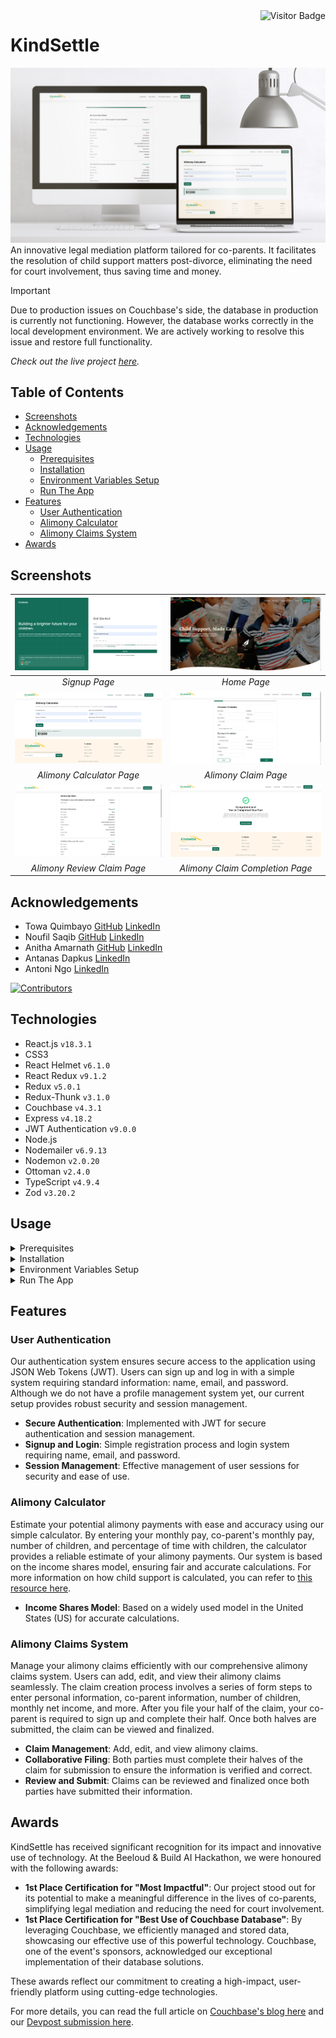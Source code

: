 <img align="right" alt="Visitor Badge" src="https://visitor-badge.laobi.icu/badge?page_id=towaquimbayo.KindSettle">

# KindSettle

![KindSettle Thumbnail](screenshots/kindsettle-thumbnail.jpg)
An innovative legal mediation platform tailored for co-parents. It facilitates the resolution of child support matters post-divorce, eliminating the need for court involvement, thus saving time and money.

> [!IMPORTANT]
> Due to production issues on Couchbase's side, the database in production is currently not functioning. However, the database works correctly in the local development environment. We are actively working to resolve this issue and restore full functionality.

_Check out the live project [_here_](https://kindsettle.com/)._

## Table of Contents

* [Screenshots](#screenshots)
* [Acknowledgements](#acknowledgements)
* [Technologies](#technologies)
* [Usage](#usage)
  * [Prerequisites](#prerequisites)
  * [Installation](#installation)
  * [Environment Variables Setup](#environment-variables-setup)
  * [Run The App](#run-the-app)
* [Features](#features)
  * [User Authentication](#user-authentication)
  * [Alimony Calculator](#alimony-calculator)
  * [Alimony Claims System](#alimony-claims-system)
* [Awards](#awards)

## Screenshots

| ![Signup Page](screenshots/signup.png) | ![Home Page](screenshots/home.png) |
|:--:|:--:|
| _Signup Page_ | _Home Page_ |
| ![Alimony Calculator Page](screenshots/alimony-calculator.png) | ![Alimony Claim Page](screenshots/alimony-claim.png) |
| _Alimony Calculator Page_ | _Alimony Claim Page_ |
| ![Alimony Review Claim Page](screenshots/alimony-review-claim.png) | ![Alimony Claim Completion Page](screenshots/alimony-claim-completion.png) |
| _Alimony Review Claim Page_ | _Alimony Claim Completion Page_ |

## Acknowledgements

* Towa Quimbayo [GitHub](https://github.com/towaquimbayo) [LinkedIn](https://www.linkedin.com/in/towa-quimbayo/)
* Noufil Saqib [GitHub](https://github.com/noufilsaqib) [LinkedIn](https://www.linkedin.com/in/muhammad-noufil-saqib/)
* Anitha Amarnath [GitHub](https://github.com/anithaamarnath) [LinkedIn](https://www.linkedin.com/in/anitha-amarnath/)
* Antanas Dapkus [LinkedIn](https://www.linkedin.com/in/addapkus/)
* Antoni Ngo [LinkedIn](https://www.linkedin.com/in/antoningo/)

[![Contributors](https://contrib.rocks/image?repo=towaquimbayo/KindSettle)](https://github.com/towaquimbayo/KindSettle/graphs/contributors)

## Technologies

* React.js `v18.3.1`
* CSS3
* React Helmet `v6.1.0`
* React Redux `v9.1.2`
* Redux `v5.0.1`
* Redux-Thunk `v3.1.0`
* Couchbase `v4.3.1`
* Express `v4.18.2`
* JWT Authentication `v9.0.0`
* Node.js
* Nodemailer `v6.9.13`
* Nodemon `v2.0.20`
* Ottoman `v2.4.0`
* TypeScript `v4.9.4`
* Zod `v3.20.2`

## Usage

<details>
  <summary>Prerequisites</summary>

### Prerequisites

* [VSCode](https://code.visualstudio.com/download/)
* [Git](https://git-scm.com/downloads/)
* [Node.js](https://nodejs.org/en/download/)

</details>

<details>
  <summary>Installation</summary>

### Installation

1. Install the latest npm package version.

  ```sh
  npm install npm@latest -g
  ```

2. Clone the repository to your local machine.

  ```sh
  git clone https://github.com/towaquimbayo/KindSettle.git
  ```

3. Installing required dependencies requires Node and npm.

  Change the directory to Frontend and install dependencies:

  ```sh
  cd frontend
  npm install
  ```

  Change the directory to Backend and install dependencies:

  ```sh
  cd backend
  npm install
  ```

</details>

<details>
  <summary>Environment Variables Setup</summary>

### Environment Variables Setup

For the project to run correctly, environment variables are required __only__ for the backend directory. Rename the `.env.example` to `.env`.

1. `JWT_SECRET` is the encryption key to sign your JWTs (JSON Web Tokens). Create a secret at <https://www.allkeysgenerator.com>.
2. `JWT_LIFETIME` is the amount of time a particular JWT will be valid for (i.e. `30d` for 30 days).
3. Sign up for a free Couchbase account, if you don't have any. Create a new Cluster and connect to it by copying the URI to `CB_URI` and filling in your `CB_USERNAME`, `CB_PASSWORD`, and `CB_BUCKET` credentials by following the documentation at <https://docs.couchbase.com/nodejs-sdk/current/howtos/managing-connections.html>.
4. Either enter your email account credentials for the Nodemailer transporter credentials or create a Gmail account to generate an App Password by following the instructions at <https://medium.com/@y.mehnati_49486/how-to-send-an-email-from-your-gmail-account-with-nodemailer-837bf09a7628>.

</details>

<details>
  <summary>Run The App</summary>

### Run The App

In order to run the application, you would need the client (frontend) and server (backend) running concurrently in different terminal sessions.

#### Client-Side Usage (Frontend) on PORT: 3000

Change the directory to the client (`frontend`) and execute `npm start` to run locally in development mode or production mode. For production, make sure to build the app to the `build` folder by executing `npm run build` as this would correctly bundle React in production mode and optimize the build for the best performance.

```sh
cd frontend
npm start
```

#### Server-Side Usage (Backend) on PORT: 8080

Change the directory to the server (`backend`) and execute `npm run dev` to run locally in development mode or execute `npm start` to run in production mode. For production, make sure to build the app to the `dist` folder by executing `npm run build` as this would correctly compile TypeScript code to ES5 JavaScript codes and optimize the build for the best performance.

```sh
cd backend
npm run dev   // running locally in development mode
npm run start // running in production mode
```

</details>

## Features

### User Authentication

Our authentication system ensures secure access to the application using JSON Web Tokens (JWT). Users can sign up and log in with a simple system requiring standard information: name, email, and password. Although we do not have a profile management system yet, our current setup provides robust security and session management.

* __Secure Authentication__: Implemented with JWT for secure authentication and session management.
* __Signup and Login__: Simple registration process and login system requiring name, email, and password.
* __Session Management__: Effective management of user sessions for security and ease of use.

### Alimony Calculator

Estimate your potential alimony payments with ease and accuracy using our simple calculator. By entering your monthly pay, co-parent's monthly pay, number of children, and percentage of time with children, the calculator provides a reliable estimate of your alimony payments. Our system is based on the income shares model, ensuring fair and accurate calculations. For more information on how child support is calculated, you can refer to [this resource here](https://divorce.com/blog/how-is-child-support-calculated/).

* __Income Shares Model__: Based on a widely used model in the United States (US) for accurate calculations.

### Alimony Claims System

Manage your alimony claims efficiently with our comprehensive alimony claims system. Users can add, edit, and view their alimony claims seamlessly. The claim creation process involves a series of form steps to enter personal information, co-parent information, number of children, monthly net income, and more. After you file your half of the claim, your co-parent is required to sign up and complete their half. Once both halves are submitted, the claim can be viewed and finalized.

* __Claim Management__: Add, edit, and view alimony claims.
* __Collaborative Filing__: Both parties must complete their halves of the claim for submission to ensure the information is verified and correct.
* __Review and Submit__: Claims can be reviewed and finalized once both parties have submitted their information.

## Awards

KindSettle has received significant recognition for its impact and innovative use of technology. At the Beeloud & Build AI Hackathon, we were honoured with the following awards:

* __1st Place Certification for "Most Impactful"__: Our project stood out for its potential to make a meaningful difference in the lives of co-parents, simplifying legal mediation and reducing the need for court involvement.
* __1st Place Certification for "Best Use of Couchbase Database"__: By leveraging Couchbase, we efficiently managed and stored data, showcasing our effective use of this powerful technology. Couchbase, one of the event's sponsors, acknowledged our exceptional implementation of their database solutions.

These awards reflect our commitment to creating a high-impact, user-friendly platform using cutting-edge technologies.

For more details, you can read the full article on [Couchbase's blog here](https://www.couchbase.com/blog/beeloud-and-build-hackathon-2024/) and our [Devpost submission here](https://devpost.com/software/kindsettle-com-child-support-made-easy).
